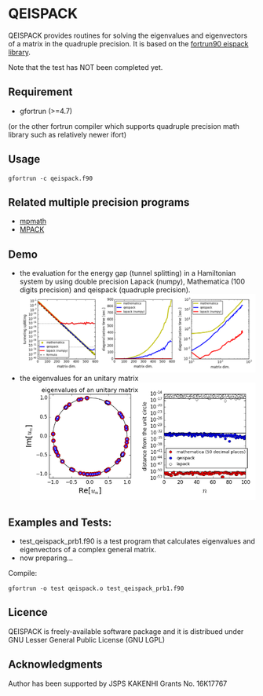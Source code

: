 # QEISPACK

QEISPACK provides routines for solving the eigenvalues and eigenvectors of a matrix in the quadruple precision. It is based on the [fortrun90 eispack library](https://people.sc.fsu.edu/~jburkardt/f_src/eispack/eispack.html).

Note that the test has NOT been completed yet.


## Requirement

- gfortrun (>=4.7) 

(or the other fortrun compiler which supports quadruple precision math library such as relatively newer ifort)

## Usage

    gfortrun -c qeispack.f90

## Related multiple precision programs

- [mpmath](http://mpmath.org/)
- [MPACK](http://mplapack.sourceforge.net/)

## Demo
   
- the evaluation for the energy gap (tunnel splitting) in a Hamiltonian system by using double precision Lapack (numpy), Mathematica (100 digits precision) and qeispack (quadruple precision).
![comparison with lapack mathematica qeispack diagonalization routine](figs/compare-res.png)
- the eigenvalues for an unitary matrix 
![comparison for unitary matrxi](figs/unitary_eigenvalues.png)

## Examples and Tests:

- test_qeispack_prb1.f90 is a test program that calculates eigenvalues and eigenvectors of a complex general matrix.
- now preparing...

Compile:
    
    gfortrun -o test qeispack.o test_qeispack_prb1.f90

## Licence 

QEISPACK is freely-available software package and it is distribued under GNU Lesser General Public License (GNU LGPL)

## Acknowledgments

Author has been supported by JSPS KAKENHI Grants No. 16K17767
      